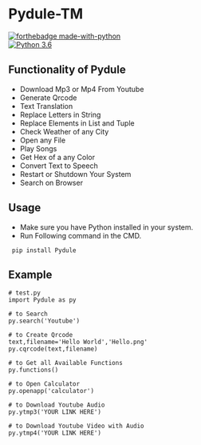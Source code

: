 # Pydule-TM

[![forthebadge made-with-python](http://ForTheBadge.com/images/badges/made-with-python.svg)](https://www.python.org/)                 
[![Python 3.6](https://img.shields.io/badge/python-3.10.7-blue.svg)](https://www.python.org/downloads/release/python-3107/)   

## Functionality of Pydule

- Download Mp3 or Mp4 From Youtube
- Generate Qrcode
- Text Translation
- Replace Letters in String
- Replace Elements in List and Tuple
- Check Weather of any City
- Open any File
- Play Songs
- Get Hex of a any Color
- Convert Text to Speech
- Restart or Shutdown Your System
- Search on Browser

## Usage

- Make sure you have Python installed in your system.
- Run Following command in the CMD.
 ```
  pip install Pydule
  ```
## Example

 ```
# test.py
import Pydule as py

# to Search 
py.search('Youtube')

# to Create Qrcode
text,filename='Hello World','Hello.png'
py.cqrcode(text,filename)

# to Get all Available Functions
py.functions() 

# to Open Calculator
py.openapp('calculator')

# to Download Youtube Audio
py.ytmp3('YOUR LINK HERE')

# to Download Youtube Video with Audio
py.ytmp4('YOUR LINK HERE')
  ```